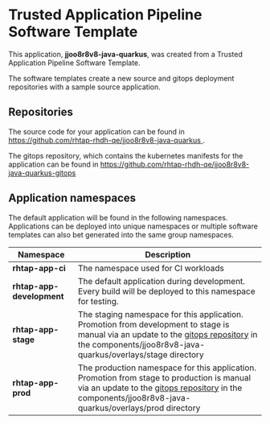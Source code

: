 # Trusted Application Pipeline Software Template

This application, **jjoo8r8v8-java-quarkus**, was created from a Trusted Application Pipeline Software Template.

The software templates create a new source and gitops deployment repositories with a sample source application. 

## Repositories

The source code for your application can be found in [https://github.com/rhtap-rhdh-qe/jjoo8r8v8-java-quarkus ](https://github.com/rhtap-rhdh-qe/jjoo8r8v8-java-quarkus ).
 
The gitops repository, which contains the kubernetes manifests for the application can be found in 
[https://github.com/rhtap-rhdh-qe/jjoo8r8v8-java-quarkus-gitops ](https://github.com/rhtap-rhdh-qe/jjoo8r8v8-java-quarkus-gitops ) 

## Application namespaces 

The default application will be found in the following namespaces. Applications can be deployed into unique namespaces or multiple software templates can also bet generated into the same group namespaces.  

|  Namespace   |  Description   |  
| -------- | -------- |
| **rhtap-app-ci** | The namespace used for CI workloads |
| **rhtap-app-development** | The default application during development. Every build will be deployed to this namespace for testing. |
| **rhtap-app-stage** | The staging namespace for this application. Promotion from development to stage is manual via an update to the [gitops repository](https://github.com/rhtap-rhdh-qe/jjoo8r8v8-java-quarkus-gitops ) in the components/jjoo8r8v8-java-quarkus/overlays/stage directory |
| **rhtap-app-prod** | The production namespace for this application. Promotion from stage to production is manual via an update to the [gitops repository](https://github.com/rhtap-rhdh-qe/jjoo8r8v8-java-quarkus-gitops ) in the components/jjoo8r8v8-java-quarkus/overlays/prod directory |